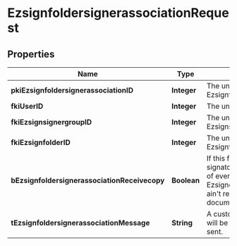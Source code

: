 

# EzsignfoldersignerassociationRequest

## Properties

Name | Type | Description | Notes
------------ | ------------- | ------------- | -------------
**pkiEzsignfoldersignerassociationID** | **Integer** | The unique ID of the Ezsignfoldersignerassociation |  [optional]
**fkiUserID** | **Integer** | The unique ID of the User |  [optional]
**fkiEzsignsignergroupID** | **Integer** | The unique ID of the Ezsignsignergroup |  [optional]
**fkiEzsignfolderID** | **Integer** | The unique ID of the Ezsignfolder | 
**bEzsignfoldersignerassociationReceivecopy** | **Boolean** | If this flag is true. The signatory will receive a copy of every signed Ezsigndocument even if it ain&#39;t required to sign the document. |  [optional]
**tEzsignfoldersignerassociationMessage** | **String** | A custom text message that will be added to the email sent. |  [optional]




